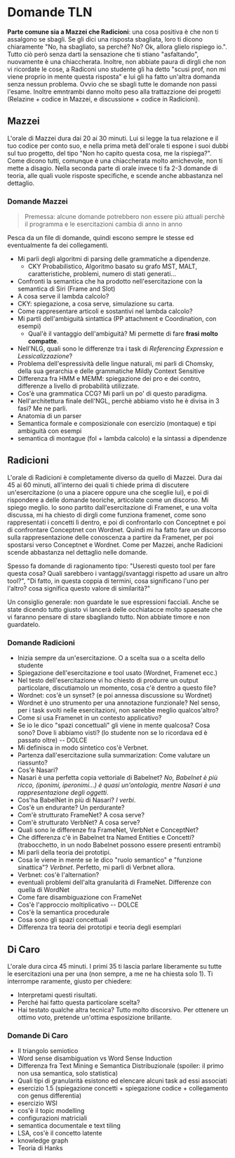 # Domande TLN

**Parte comune sia a Mazzei che Radicioni**: una cosa positiva è che non ti assalgono se sbagli. Se gli dici una risposta
sbagliata, loro ti dicono chiaramente "No, ha sbagliato, sa perché? No? Ok, allora glielo rispiego io.". Tutto ciò però
senza darti la sensazione che ti stiano "asfaltando", nuovamente è una chiaccherata. Inoltre, non abbiate paura di
dirgli che non vi ricordate le cose, a Radiconi uno studente gli ha detto "scusi prof, non mi viene proprio in mente
questa risposta" e lui gli ha fatto un'altra domanda senza nessun problema.
Ovvio che se sbagli tutte le domande non passi l'esame. Inoltre emntrambi danno molto peso alla trattazzione dei
progetti (Relazine + codice in Mazzei, e discussione + codice in Radicioni).

## Mazzei
L'orale di Mazzei dura dai 20 ai 30 minuti. Lui si legge la tua relazione e il tuo codice per conto suo, e nella prima
metà dell'orale ti espone i suoi dubbi sul tuo progetto, del tipo "Non ho capito questa cosa, me la rispiega?". Come
dicono tutti, comunque è una chiaccherata molto amichevole, non ti mette a disagio. Nella seconda parte di orale invece
ti fa 2-3 domande di teoria, alle quali vuole risposte specifiche, e scende anche abbastanza nel dettaglio.

### Domande Mazzei
> Premessa: alcune domande potrebbero non essere più attuali perchè il programma e le esercitazioni cambia di anno in anno

Pesca da un file di domande, quindi escono sempre le stesse ed eventualmente fa dei collegamenti. 

- Mi parli degli algoritmi di parsing delle grammatiche a dipendenze.
  - CKY Probabilistico, Algoritmo basato su grafo MST, MALT, caratteristiche, problemi, numero di stati generati...
- Confronti la semantica che ha prodotto nell'esercitazione con la semantica di Siri (Frame and Slot)
- A cosa serve il lambda calcolo?
- CKY: spiegazione, a cosa serve, simulazione su carta.
- Come rappresentare articoli e sostantivi nel lambda calcolo?
- Mi partli dell'ambiguità sintattica (PP attachment e Coordination, con esempi)
  - Qual'è il vantaggio dell'ambiguità? Mi permette di fare **frasi molto compatte**.
- Nell'NLG, quali sono le differenze tra i task di _Referencing Expression_ e _Lessicalizzazione_?
- Problema dell'espressività delle lingue naturali, mi parli di Chomsky, della sua gerarchia e delle grammatiche
Mildly Context Sensitive
- Differenza fra HMM e MEMM: spiegazione dei pro e dei contro, differenze a livello di probabilità utilizzate. 
- Cos'è una grammatica CCG? Mi parli un po' di questo paradigma.
- Nell'architettura finale dell'NGL, perchè abbiamo visto he è divisa in 3 fasi? Me ne parli.
- Anatomia di un parser
- Semantica formale e composizionale con esercizio (montaque) e tipi ambiguità con esempi
- semantica di montague (fol + lambda calcolo) e la sintassi a dipendenze

## Radicioni

L'orale di Radicioni è completamente diverso da quello di Mazzei. Dura dai 45 ai 60 minuti, all'interno dei quali ti
chiede prima di discutere un'esercitazione (o una a piacere oppure una che sceglie lui), e poi di rispondere a delle
domande teoriche, articolate come un discorso. Mi spiego meglio. Io sono partito dall'esercitazione di Framenet, e una
volta discussa, mi ha chiesto di dirgli come funziona framenet, come sono rappresentati i concetti lì dentro, e poi di
confrontarlo con Conceptnet e poi di confrontare Conceptnet con Wordnet. Quindi mi ha fatto fare un discorso sulla
rappresentazione delle conoscenza a partire da Framenet, per poi spostarsi verso Conceptnet e Wordnet.
Come per Mazzei, anche Radicioni scende abbastanza nel dettaglio nelle domande.

Spesso fa domande di ragionamento tipo: "Useresti questo tool per fare questa cosa? Quali sarebbero i vantaggi/svantaggi rispetto ad usare un altro tool?", "Di fatto, in questa coppia di termini, cosa significano l'uno per l'altro? cosa significa questo valore di similarità?"

Un consiglio generale: non guardate le sue espressioni facciali. Anche se state dicendo tutto giusto vi lancerà delle
occhiatacce molto spaesate che vi faranno pensare di stare sbagliando tutto. Non abbiate timore e non guardatelo.

### Domande Radicioni

- Inizia sempre da un'esercitazione. O a scelta sua o a scelta dello studente
- Spiegazione dell'esercitazione e tool usato (Wordnet, Framenet ecc.)
- Nel testo dell'esercitazione vi ho chiesto di produrre un output particolare, discutiamolo un momento, cosa c'è
dentro a questo file?
- Wordnet: cos'è un synset? (e poi annessa discussione su Wordnet)
- Wordnet è uno strumento per una annotazione funzionale? Nel senso, per i task svolti nelle esercitazioni, non
sarebbe meglio qualcos'altro?
- Come si usa Framenet in un contesto applicativo?
- Se io le dico "spazi concettuali" gli viene in mente qualcosa? Cosa sono? Dove li abbiamo visti? (lo studente non se
lo ricordava ed è passato oltre) -- DOLCE
- Mi definisca in modo sintetico cos'è Verbnet.
- Partenza dall'esercitazione sulla summarization: Come valutare un riassunto?
- Cos'è Nasari?
- Nasari è una perfetta copia vettoriale di Babelnet? _No, Babelnet è più ricco, (iponimi, iperonimi...) è quasi un'ontologia, mentre Nasari è una rappresentazione degli oggetti_.
- Cos'ha BabelNet in più di Nasari? _I verbi_.
- Cos'è un endurante? Un perdurante?
- Com'è strutturato FrameNet? A cosa serve?
- Com'è strutturato VerbNet? A cosa serve?
- Quali sono le differenze fra FrameNet, VerbNet e ConceptNet?
- Che differenza c'è in Babelnet tra Named Entities e Concetti? (trabocchetto, in un nodo Babelnet possono essere
presenti entrambi)
- Mi parli della teoria dei prototipi.
- Cosa le viene in mente se le dico "ruolo semantico" e "funzione sinattica"? _Verbnet_. Perfetto, mi parli di Verbnet allora.
- Verbnet: cos'è l'alternation?
- eventuali problemi dell'alta granularità di FrameNet. Differenze con quella di WordNet
- Come fare disambiguazione con FrameNet
- Cos'è l'approccio moltiplicativo -- DOLCE
- Cos'è la semantica procedurale
- Cosa sono gli spazi concettuali
- Differenza tra teoria dei prototipi e teoria degli esemplari

## Di Caro
L'orale dura circa 45 minuti. I primi 35 ti lascia parlare liberamente su tutte le esercitazioni una per una (non sempre, a me ne ha chiesta solo 1). Ti interrompe raramente, giusto per chiedere:
- Interpretami questi risultati.
- Perché hai fatto questa particolare scelta?
- Hai testato qualche altra tecnica?
Tutto molto discorsivo.
Per ottenere un ottimo voto, pretende un'ottima esposizione brillante.

### Domande Di Caro
- Il triangolo semiotico
- Word sense disambiguation vs Word Sense Induction
- Differenza fra Text Mining e Semantica Distribuzionale (spoiler: il primo non usa semantica, solo statistica)
- Quali tipi di granularità esistono ed elencare alcuni task ad essi associati
- esercizio 1.5 (spiegazione concetti + spiegazione codice + collegamento con genus differentia)
- esercizio WSI
- cos'è il topic modelling
- configurazioni matriciali
- semantica documentale e text tiling
- LSA, cos'è il concetto latente
- knowledge graph
- Teoria di Hanks